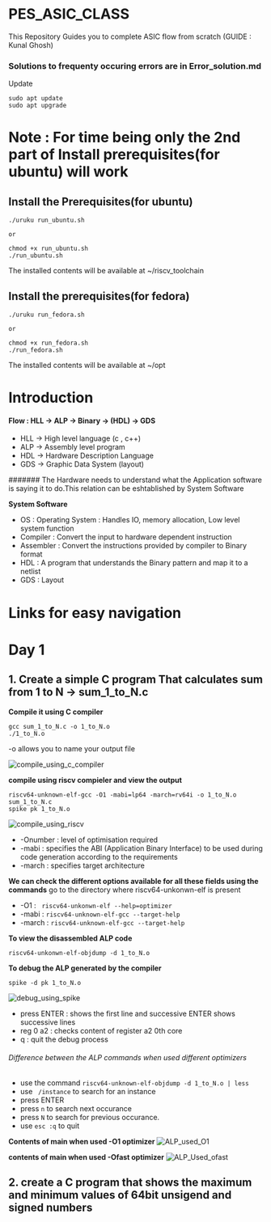 # PES_ASIC_CLASS
This Repository Guides you to complete ASIC flow from scratch (GUIDE : Kunal Ghosh)

### Solutions to frequenty occuring errors are in Error_solution.md

Update
```
sudo apt update
sudo apt upgrade
```

# Note : For time being only the 2nd part of Install prerequisites(for ubuntu) will work

## Install the Prerequisites(for ubuntu)
```
./uruku run_ubuntu.sh

or

chmod +x run_ubuntu.sh
./run_ubuntu.sh
```
The installed contents will be available at ~/riscv_toolchain

## Install the prerequisites(for fedora)
```
./uruku run_fedora.sh

or

chmod +x run_fedora.sh
./run_fedora.sh
```
The installed contents will be available at ~/opt

# Introduction
#### Flow : HLL -> ALP -> Binary -> (HDL) -> GDS
- HLL -> High level language (c , c++) 
- ALP -> Assembly level program
- HDL -> Hardware Description Language
- GDS -> Graphic Data System (layout)

####### The Hardware needs to understand what the Application software is saying it to do.This relation can be eshtablished by System Software

____System Software____
- OS : Operating System : Handles IO, memory allocation, Low level system function
- Compiler : Convert the input to hardware dependent instruction
- Assembler : Convert the instructions provided by compiler to Binary format
- HDL : A program that understands the Binary pattern and map it to a netlist
- GDS : Layout

# Links for easy navigation

# Day 1

## 1. Create a simple C program That calculates sum from 1 to N -> sum_1_to_N.c

____Compile it using C compiler____
```
gcc sum_1_to_N.c -o 1_to_N.o
./1_to_N.o
```
-o allows you to name your output file

![compile_using_c_compiler](https://github.com/yagnavivek/PES_ASIC_CLASS/assets/93475824/484cbdf8-07db-41b7-bc1b-6667825d580f)

____compile using riscv compieler and view the output____
```
riscv64-unknown-elf-gcc -O1 -mabi=lp64 -march=rv64i -o 1_to_N.o sum_1_to_N.c
spike pk 1_to_N.o
```

![compile_using_riscv](https://github.com/yagnavivek/PES_ASIC_CLASS/assets/93475824/adee1aab-d1da-44e3-8bad-babf43f869af)

- -Onumber : level of optimisation required
- -mabi : specifies the ABI (Application Binary Interface) to be used during code generation according to the requirements
- -march : specifies target architecture

______We can check the different options available for all these fields using the commands______ 
go to the directory where riscv64-unkonwn-elf is present
- -O1 : ``` riscv64-unkonwn-elf --help=optimizer```
- -mabi : ```riscv64-unknown-elf-gcc --target-help```
- -march : ```riscv64-unknown-elf-gcc --target-help```

____To view the disassembled ALP code____
```
riscv64-unkonwn-elf-objdump -d 1_to_N.o
```

____To debug the ALP generated by the compiler____
```
spike -d pk 1_to_N.o
```
![debug_using_spike](https://github.com/yagnavivek/PES_ASIC_CLASS/assets/93475824/472dc533-af76-4b07-bb53-8fa8e2100785)

- press ENTER : shows the first line and successive ENTER shows successive lines
- reg 0 a2 : checks content of register a2 0th core
- q : quit the debug process

###### Difference between the ALP commands when used different optimizers
- use the command ```riscv64-unknown-elf-objdump -d 1_to_N.o | less```
- use ``` /instance``` to search for an instance 
- press ENTER
- press ```n``` to search next occurance
- press ```N``` to search for previous occurance. 
- use ```esc :q``` to quit

____Contents of main when used -O1 optimizer____
![ALP_used_O1](https://github.com/yagnavivek/PES_ASIC_CLASS/assets/93475824/9c63218d-babc-45df-bb62-c894b27f13c5)

____contents of main when used -Ofast optimizer____
![ALP_Used_ofast](https://github.com/yagnavivek/PES_ASIC_CLASS/assets/93475824/a89dff4b-30a7-46fe-bd7e-166ebe95f4e9)

## 2. create a C program that shows the maximum and minimum values of 64bit unsigend and signed numbers











